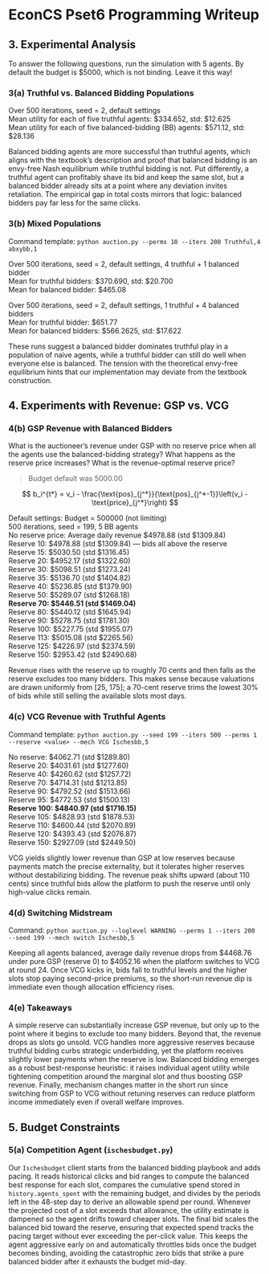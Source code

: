 # EconCS Pset6 Programming Writeup

## 3. Experimental Analysis
To answer the following questions, run the simulation with 5 agents. By default the budget is \$5000, which is not binding. Leave it this way!

### 3(a) Truthful vs. Balanced Bidding Populations
Over 500 iterations, seed = 2, default settings  
Mean utility for each of five truthful agents: \$334.652, std: \$12.625  
Mean utility for each of five balanced-bidding (BB) agents: \$571.12, std: \$28.136  

Balanced bidding agents are more successful than truthful agents, which aligns with the textbook’s description and proof that balanced bidding is an envy-free Nash equilibrium while truthful bidding is not. Put differently, a truthful agent can profitably shave its bid and keep the same slot, but a balanced bidder already sits at a point where any deviation invites retaliation. The empirical gap in total costs mirrors that logic: balanced bidders pay far less for the same clicks.

### 3(b) Mixed Populations
Command template: `python auction.py --perms 10 --iters 200 Truthful,4 abxybb,1`

Over 500 iterations, seed = 2, default settings, 4 truthful + 1 balanced bidder  
Mean for truthful bidders: \$370.690, std: \$20.700  
Mean for balanced bidder: \$465.08  

Over 500 iterations, seed = 2, default settings, 1 truthful + 4 balanced bidders  
Mean for truthful bidder: \$651.77  
Mean for balanced bidders: \$566.2625, std: \$17.622  

These runs suggest a balanced bidder dominates truthful play in a population of naive agents, while a truthful bidder can still do well when everyone else is balanced. The tension with the theoretical envy-free equilibrium hints that our implementation may deviate from the textbook construction.

## 4. Experiments with Revenue: GSP vs. VCG

### 4(b) GSP Revenue with Balanced Bidders
What is the auctioneer’s revenue under GSP with no reserve price when all the agents use the balanced-bidding strategy? What happens as the reserve price increases? What is the revenue-optimal reserve price?

> Budget default was 5000.00

$$ b_i^{t*} = v_i - \frac{\text{pos}_{j^*}}{\text{pos}_{j^*-1}}\left(v_i - \text{price}_{j^*}\right) $$

Default settings: Budget = 500000 (not limiting)  
500 iterations, seed = 199, 5 BB agents  
No reserve price: Average daily revenue \$4978.88 (std \$1309.84)  
Reserve 10: \$4978.88 (std \$1309.84) — bids all above the reserve  
Reserve 15: \$5030.50 (std \$1316.45)  
Reserve 20: \$4952.17 (std \$1322.60)  
Reserve 30: \$5098.51 (std \$1273.24)  
Reserve 35: \$5136.70 (std \$1404.82)  
Reserve 40: \$5236.85 (std \$1379.90)  
Reserve 50: \$5289.07 (std \$1268.18)  
**Reserve 70: \$5446.51 (std \$1469.04)**  
Reserve 80: \$5440.12 (std \$1645.94)  
Reserve 90: \$5278.75 (std \$1781.30)  
Reserve 100: \$5227.75 (std \$1955.07)  
Reserve 113: \$5015.08 (std \$2265.56)  
Reserve 125: \$4226.97 (std \$2374.59)  
Reserve 150: \$2953.42 (std \$2490.68)  

Revenue rises with the reserve up to roughly 70 cents and then falls as the reserve excludes too many bidders. This makes sense because valuations are drawn uniformly from [25, 175]; a 70-cent reserve trims the lowest 30% of bids while still selling the available slots most days.

### 4(c) VCG Revenue with Truthful Agents
Command template: `python auction.py --seed 199 --iters 500 --perms 1 --reserve <value> --mech VCG Ischesbb,5`

No reserve: \$4062.71 (std \$1289.80)  
Reserve 20: \$4031.61 (std \$1277.60)  
Reserve 40: \$4260.62 (std \$1257.72)  
Reserve 70: \$4714.31 (std \$1213.85)  
Reserve 90: \$4792.52 (std \$1513.66)  
Reserve 95: \$4772.53 (std \$1500.13)  
**Reserve 100: \$4840.97 (std \$1716.15)**  
Reserve 105: \$4828.93 (std \$1878.53)  
Reserve 110: \$4600.44 (std \$2070.89)  
Reserve 120: \$4393.43 (std \$2076.87)  
Reserve 150: \$2927.09 (std \$2449.50)  

VCG yields slightly lower revenue than GSP at low reserves because payments match the precise externality, but it tolerates higher reserves without destabilizing bidding. The revenue peak shifts upward (about 110 cents) since truthful bids allow the platform to push the reserve until only high-value clicks remain.

### 4(d) Switching Midstream
Command: `python auction.py --loglevel WARNING --perms 1 --iters 200 --seed 199 --mech switch Ischesbb,5`

Keeping all agents balanced, average daily revenue drops from \$4468.76 under pure GSP (reserve 0) to \$4052.16 when the platform switches to VCG at round 24. Once VCG kicks in, bids fall to truthful levels and the higher slots stop paying second-price premiums, so the short-run revenue dip is immediate even though allocation efficiency rises.

### 4(e) Takeaways
A simple reserve can substantially increase GSP revenue, but only up to the point where it begins to exclude too many bidders. Beyond that, the revenue drops as slots go unsold. VCG handles more aggressive reserves because truthful bidding curbs strategic underbidding, yet the platform receives slightly lower payments when the reserve is low. Balanced bidding emerges as a robust best-response heuristic: it raises individual agent utility while tightening competition around the marginal slot and thus boosting GSP revenue. Finally, mechanism changes matter in the short run since switching from GSP to VCG without retuning reserves can reduce platform income immediately even if overall welfare improves.

## 5. Budget Constraints

### 5(a) Competition Agent (`ischesbudget.py`)
Our `Ischesbudget` client starts from the balanced bidding playbook and adds pacing. It reads historical clicks and bid ranges to compute the balanced best response for each slot, compares the cumulative spend stored in `history.agents_spent` with the remaining budget, and divides by the periods left in the 48-step day to derive an allowable spend per round. Whenever the projected cost of a slot exceeds that allowance, the utility estimate is dampened so the agent drifts toward cheaper slots. The final bid scales the balanced bid toward the reserve, ensuring that expected spend tracks the pacing target without ever exceeding the per-click value. This keeps the agent aggressive early on and automatically throttles bids once the budget becomes binding, avoiding the catastrophic zero bids that strike a pure balanced bidder after it exhausts the budget mid-day.
